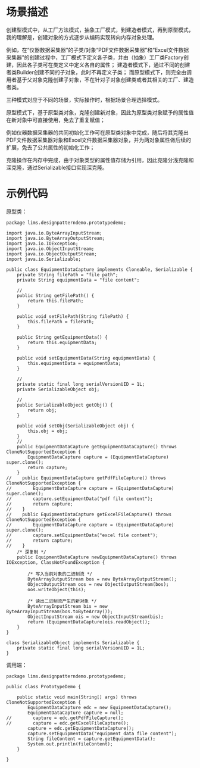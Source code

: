 # 场景描述
创建型模式中，从工厂方法模式，抽象工厂模式，到建造者模式，再到原型模式，我的理解是，创建对象的方式逐步从编码实现转向内存对象处理。

例如，在“仪器数据采集器”的子类/对象“PDF文件数据采集器”和“Excel文件数据采集器”的创建过程中，工厂模式下定义各子类，并由（抽象）工厂类Factory创建，因此各子类可在类定义中定义各自的属性；
建造者模式下，通过不同的创建者类Builder创建不同的子对象，此时不再定义子类；
而原型模式下，则完全由调用者基于父对象克隆创建子对象，不在针对子对象创建类或者其相关的工厂、建造者类。

三种模式对应于不同的场景，实际操作时，根据场景合理选择模式。

原型模式下，基于原型类对象，克隆创建新对象，因此为原型类对象赋予的属性值在新对象中可直接使用，免去了重复赋值；

例如仪器数据采集器的共同初始化工作可在原型类对象中完成，随后将其克隆出PDF文件数据采集器对象和Excel文件数据采集器对象，并为两对象属性做后续的扩展，免去了公共属性的初始化工作；

克隆操作在内存中完成，由于对象类型的属性值存储为引用，因此克隆分浅克隆和深克隆，通过Serializable接口实现深克隆。
# 示例代码

原型类：
```
package lims.designpatterndemo.prototypedemo;

import java.io.ByteArrayInputStream;
import java.io.ByteArrayOutputStream;
import java.io.IOException;
import java.io.ObjectInputStream;
import java.io.ObjectOutputStream;
import java.io.Serializable;

public class EquipmentDataCapture implements Cloneable, Serializable {
    private String filePath = "file path";
    private String equipmentData = "file content";

    //
    public String getFilePath() {
        return this.filePath;
    }

    public void setFilePath(String filePath) {
        this.filePath = filePath;
    }

    public String getEquipmentData() {
        return this.equipmentData;
    }

    public void setEquipmentData(String equipmentData) {
        this.equipmentData = equipmentData;
    }

    //
    private static final long serialVersionUID = 1L;
    private SerializableObject obj;

    //
    public SerializableObject getObj() {
        return obj;
    }

    public void setObj(SerializableObject obj) {
        this.obj = obj;
    }
    //
    public EquipmentDataCapture getEquipmentDataCapture() throws CloneNotSupportedException {  
        EquipmentDataCapture capture = (EquipmentDataCapture) super.clone();  
        return capture;  
    }  
//    public EquipmentDataCapture getPdfFileCapture() throws CloneNotSupportedException {  
//        EquipmentDataCapture capture = (EquipmentDataCapture) super.clone(); 
//        capture.setEquipmentData("pdf file content");
//        return capture;  
//    }  
//    public EquipmentDataCapture getExcelFileCapture() throws CloneNotSupportedException {  
//        EquipmentDataCapture capture = (EquipmentDataCapture) super.clone(); 
//        capture.setEquipmentData("excel file content");
//        return capture;  
//    }  
    /* 深复制 */  
    public EquipmentDataCapture newEquipmentDataCapture() throws IOException, ClassNotFoundException {  
  
        /* 写入当前对象的二进制流 */  
        ByteArrayOutputStream bos = new ByteArrayOutputStream();  
        ObjectOutputStream oos = new ObjectOutputStream(bos);  
        oos.writeObject(this);  
  
        /* 读出二进制流产生的新对象 */  
        ByteArrayInputStream bis = new ByteArrayInputStream(bos.toByteArray());  
        ObjectInputStream ois = new ObjectInputStream(bis);  
        return (EquipmentDataCapture)ois.readObject();  
    }  
}

class SerializableObject implements Serializable {
    private static final long serialVersionUID = 1L;
}
```
调用端：
```
package lims.designpatterndemo.prototypedemo;

public class PrototypeDemo {

    public static void main(String[] args) throws CloneNotSupportedException {
        EquipmentDataCapture edc = new EquipmentDataCapture();
        EquipmentDataCapture capture = null;
//        capture = edc.getPdfFileCapture();
//        capture = edc.getExcelFileCapture();
        capture = edc.getEquipmentDataCapture();
        capture.setEquipmentData("equipment data file content");
        String fileContent = capture.getEquipmentData();
        System.out.println(fileContent);
    }

}
```